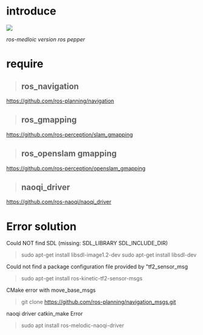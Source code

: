 #  introduce

<img src="https://capsule-render.vercel.app/api?type=waving&color=BDBDC8&height=150&section=header" />

*ros-medloic version ros pepper*



#  require

>##  ros_navigation
https://github.com/ros-planning/navigation

>##  ros_gmapping

https://github.com/ros-perception/slam_gmapping

>##  ros_openslam gmapping

https://github.com/ros-perception/openslam_gmapping

>##  naoqi_driver

https://github.com/ros-naoqi/naoqi_driver

#  Error solution

Could NOT find SDL (missing: SDL_LIBRARY SDL_INCLUDE_DIR)

>sudo apt-get install libsdl-image1.2-dev
>sudo apt-get install libsdl-dev

Could not find a package configuration file provided by "tf2_sensor_msg

>sudo apt-get install ros-kinetic-tf2-sensor-msgs

CMake error with move_base_msgs

>git clone https://github.com/ros-planning/navigation_msgs.git

naoqi driver catkin_make Error

>sudo apt install ros-melodic-naoqi-driver
